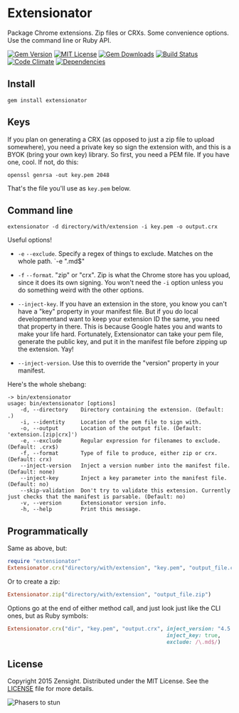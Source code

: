# Extensionator

Package Chrome extensions. Zip files or CRXs. Some convenience options. Use the command line or Ruby API.

[![Gem Version][gem-image]][gem-url]
[![MIT License][license-image]][license]
[![Gem Downloads][gem-dl-image]][gem-url]
[![Build Status][travis-image]][travis-url]
[![Code Climate][code-climate-image]][code-climate-url]
[![Dependencies][gemnasium-image]][gemnasium-url]

## Install

```
gem install extensionator
```

## Keys

If you plan on generating a CRX (as opposed to just a zip file to upload somewhere), you need a private key so sign the extension with, and this is a BYOK (bring your own key) library. So first, you need a PEM file. If you have one, cool. If not, do this:

```
openssl genrsa -out key.pem 2048
```

That's the file you'll use as `key.pem` below.

## Command line

```
extensionator -d directory/with/extension -i key.pem -o output.crx
```

Useful options!

  * `-e` `--exclude`. Specify a regex of things to exclude. Matches on the whole path. `-e "\.md$"

  * `-f` `--format`. "zip" or "crx". Zip is what the Chrome store has you upload, since it does its own signing. You won't need the `-i` option unless you do something weird with the other options.

  * `--inject-key`. If you have an extension in the store, you know you can't have a "key" property in your manifest file. But if you do local developmentand want to keep your extension ID the same, you need that property in there. This is because Google hates you and wants to make your life hard. Fortunately, Extensionator can take your pem file, generate the public key, and put it in the manifest file before zipping up the extension. Yay!

  * `--inject-version`. Use this to override the "version" property in your manifest.

Here's the whole shebang:

```
-> bin/extensionator
usage: bin/extensionator [options]
    -d, --directory    Directory containing the extension. (Default: .)
    -i, --identity     Location of the pem file to sign with.
    -o, --output       Location of the output file. (Default: 'extension.[zip|crx]')
    -e, --exclude      Regular expression for filenames to exclude. (Default: .crx$)
    -f, --format       Type of file to produce, either zip or crx. (Default: crx)
    --inject-version   Inject a version number into the manifest file. (Default: none)
    --inject-key       Inject a key parameter into the manifest file. (Default: no)
    --skip-validation  Don't try to validate this extension. Currently just checks that the manifest is parsable. (Default: no)
    -v, --version      Extensionator version info.
    -h, --help         Print this message.
```

## Programmatically

Same as above, but:

```rb
require "extensionator"
Extensionator.crx("directory/with/extension", "key.pem", "output_file.crx")
```

Or to create a zip:

```rb
Extensionator.zip("directory/with/extension", "output_file.zip")
```

Options go at the end of either method call, and just look just like the CLI ones, but as Ruby symbols:

```rb
Extensionator.crx("dir", "key.pem", "output.crx", inject_version: "4.5.1",
                                                  inject_key: true,
                                                  exclude: /\.md$/)
```

## License

Copyright 2015 Zensight. Distributed under the MIT License. See the [LICENSE][] file for more details.

![Phasers to stun][phasers-image]

[license-image]: http://img.shields.io/badge/license-MIT-blue.svg?style=flat-square
[license]: LICENSE.md

[code-climate-image]: https://img.shields.io/codeclimate/github/Zensight/extensionator.svg?style=flat-square
[code-climate-url]: https://codeclimate.com/github/Zensight/extensionator

[gem-image]: https://img.shields.io/gem/v/extensionator.svg?style=flat-square
[gem-dl-image]: https://img.shields.io/gem/dt/extensionator.svg?style=flat-square
[gem-url]: https://rubygems.org/gems/extensionator

[travis-url]: http://travis-ci.org/Zensight/extensionator
[travis-image]: http://img.shields.io/travis/Zensight/extensionator.svg?style=flat-square

[gemnasium-url]: https://gemnasium.com/zensight/extensionator
[gemnasium-image]: https://img.shields.io/gemnasium/Zensight/extensionator.svg?style=flat-square

[crxmake-url]: https://github.com/Constellation/crxmake

[phasers-image]: https://img.shields.io/badge/phasers-stun-green.svg?style=flat-square
